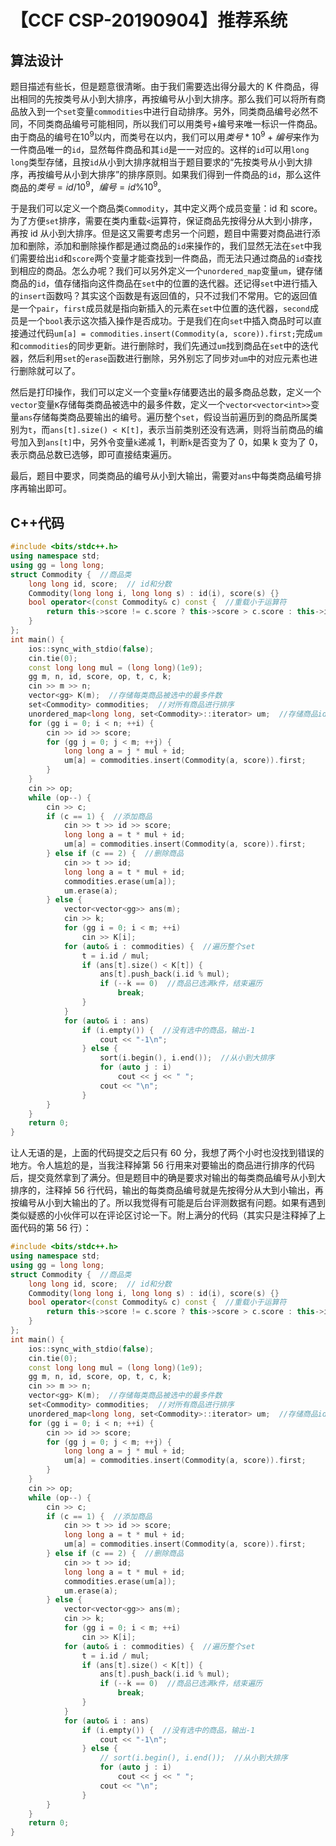 # 【CCF CSP-20190904】推荐系统

## 算法设计

题目描述有些长，但是题意很清晰。由于我们需要选出得分最大的 K 件商品，得出相同的先按类号从小到大排序，再按编号从小到大排序。那么我们可以将所有商品放入到一个`set`变量`commodities`中进行自动排序。另外，同类商品编号必然不同，不同类商品编号可能相同，所以我们可以用类号+编号来唯一标识一件商品。由于商品的编号在$10^9$以内，而类号在以内，我们可以用$类号*10^9+编号$来作为一件商品唯一的`id`，显然每件商品和其`id`是一一对应的。这样的`id`可以用`long long`类型存储，且按`id`从小到大排序就相当于题目要求的“先按类号从小到大排序，再按编号从小到大排序”的排序原则。如果我们得到一件商品的`id`，那么这件商品的$类号=id/10^9$，$编号=id\%10^9$。

于是我们可以定义一个商品类`Commodity`，其中定义两个成员变量：id 和 score。为了方便`set`排序，需要在类内重载`<`运算符，保证商品先按得分从大到小排序，再按 id 从小到大排序。但是这又需要考虑另一个问题，题目中需要对商品进行添加和删除，添加和删除操作都是通过商品的`id`来操作的，我们显然无法在`set`中我们需要给出`id`和`score`两个变量才能查找到一件商品，而无法只通过商品的`id`查找到相应的商品。怎么办呢？我们可以另外定义一个`unordered_map`变量`um`，键存储商品的`id`，值存储指向这件商品在`set`中的位置的迭代器。还记得`set`中进行插入的`insert`函数吗？其实这个函数是有返回值的，只不过我们不常用。它的返回值是一个`pair`，`first`成员就是指向新插入的元素在`set`中位置的迭代器，`second`成员是一个`bool`表示这次插入操作是否成功。于是我们在向`set`中插入商品时可以直接通过代码`um[a] = commodities.insert(Commodity(a, score)).first;`完成`um`和`commodities`的同步更新。进行删除时，我们先通过`um`找到商品在`set`中的迭代器，然后利用`set`的`erase`函数进行删除，另外别忘了同步对`um`中的对应元素也进行删除就可以了。

然后是打印操作，我们可以定义一个变量`k`存储要选出的最多商品总数，定义一个`vector`变量`K`存储每类商品被选中的最多件数，定义一个`vector<vector<int>>`变量`ans`存储每类商品要输出的编号。遍历整个`set`，假设当前遍历到的商品所属类别为`t`，而`ans[t].size() < K[t]`，表示当前类别还没有选满，则将当前商品的编号加入到`ans[t]`中，另外令变量`k`递减 1，判断`k`是否变为了 0，如果 k 变为了 0，表示商品总数已选够，即可直接结束遍历。

最后，题目中要求，同类商品的编号从小到大输出，需要对`ans`中每类商品编号排序再输出即可。

## C++代码

```cpp
#include <bits/stdc++.h>
using namespace std;
using gg = long long;
struct Commodity {  //商品类
    long long id, score;  // id和分数
    Commodity(long long i, long long s) : id(i), score(s) {}
    bool operator<(const Commodity& c) const {  //重载小于运算符
        return this->score != c.score ? this->score > c.score : this->id < c.id;
    }
};
int main() {
    ios::sync_with_stdio(false);
    cin.tie(0);
    const long long mul = (long long)(1e9);
    gg m, n, id, score, op, t, c, k;
    cin >> m >> n;
    vector<gg> K(m);  //存储每类商品被选中的最多件数
    set<Commodity> commodities;  //对所有商品进行排序
    unordered_map<long long, set<Commodity>::iterator> um;  //存储商品id和对应的set中的迭代器
    for (gg i = 0; i < n; ++i) {
        cin >> id >> score;
        for (gg j = 0; j < m; ++j) {
            long long a = j * mul + id;
            um[a] = commodities.insert(Commodity(a, score)).first;
        }
    }
    cin >> op;
    while (op--) {
        cin >> c;
        if (c == 1) {  //添加商品
            cin >> t >> id >> score;
            long long a = t * mul + id;
            um[a] = commodities.insert(Commodity(a, score)).first;
        } else if (c == 2) {  //删除商品
            cin >> t >> id;
            long long a = t * mul + id;
            commodities.erase(um[a]);
            um.erase(a);
        } else {
            vector<vector<gg>> ans(m);
            cin >> k;
            for (gg i = 0; i < m; ++i)
                cin >> K[i];
            for (auto& i : commodities) {  //遍历整个set
                t = i.id / mul;
                if (ans[t].size() < K[t]) {
                    ans[t].push_back(i.id % mul);
                    if (--k == 0)  //商品已选满k件，结束遍历
                        break;
                }
            }
            for (auto& i : ans)
                if (i.empty()) {  //没有选中的商品，输出-1
                    cout << "-1\n";
                } else {
                    sort(i.begin(), i.end());  //从小到大排序
                    for (auto j : i)
                        cout << j << " ";
                    cout << "\n";
                }
        }
    }
    return 0;
}
```

让人无语的是，上面的代码提交之后只有 60 分，我想了两个小时也没找到错误的地方。令人尴尬的是，当我注释掉第 56 行用来对要输出的商品进行排序的代码后，提交竟然拿到了满分。但是题目中的确是要求对输出的每类商品编号从小到大排序的，注释掉 56 行代码，输出的每类商品编号就是先按得分从大到小输出，再按编号从小到大输出的了。所以我觉得有可能是后台评测数据有问题。如果有遇到类似疑惑的小伙伴可以在评论区讨论一下。附上满分的代码（其实只是注释掉了上面代码的第 56 行）：

```cpp
#include <bits/stdc++.h>
using namespace std;
using gg = long long;
struct Commodity {  //商品类
    long long id, score;  // id和分数
    Commodity(long long i, long long s) : id(i), score(s) {}
    bool operator<(const Commodity& c) const {  //重载小于运算符
        return this->score != c.score ? this->score > c.score : this->id < c.id;
    }
};
int main() {
    ios::sync_with_stdio(false);
    cin.tie(0);
    const long long mul = (long long)(1e9);
    gg m, n, id, score, op, t, c, k;
    cin >> m >> n;
    vector<gg> K(m);  //存储每类商品被选中的最多件数
    set<Commodity> commodities;  //对所有商品进行排序
    unordered_map<long long, set<Commodity>::iterator> um;  //存储商品id和对应的set中的迭代器
    for (gg i = 0; i < n; ++i) {
        cin >> id >> score;
        for (gg j = 0; j < m; ++j) {
            long long a = j * mul + id;
            um[a] = commodities.insert(Commodity(a, score)).first;
        }
    }
    cin >> op;
    while (op--) {
        cin >> c;
        if (c == 1) {  //添加商品
            cin >> t >> id >> score;
            long long a = t * mul + id;
            um[a] = commodities.insert(Commodity(a, score)).first;
        } else if (c == 2) {  //删除商品
            cin >> t >> id;
            long long a = t * mul + id;
            commodities.erase(um[a]);
            um.erase(a);
        } else {
            vector<vector<gg>> ans(m);
            cin >> k;
            for (gg i = 0; i < m; ++i)
                cin >> K[i];
            for (auto& i : commodities) {  //遍历整个set
                t = i.id / mul;
                if (ans[t].size() < K[t]) {
                    ans[t].push_back(i.id % mul);
                    if (--k == 0)  //商品已选满k件，结束遍历
                        break;
                }
            }
            for (auto& i : ans)
                if (i.empty()) {  //没有选中的商品，输出-1
                    cout << "-1\n";
                } else {
                    // sort(i.begin(), i.end());  //从小到大排序
                    for (auto j : i)
                        cout << j << " ";
                    cout << "\n";
                }
        }
    }
    return 0;
}
```
